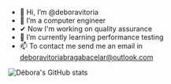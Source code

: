 - 👋 Hi, I’m @deboravitoria
- 👀 I’m a computer engineer
- ✔ Now I'm working on quality assurance
- 🌱 I’m currently learning performance testing
- 📫 To contact me send me an email in deboravitoriabragabacelar@outlook.com

![Débora's GitHub stats](https://github-readme-stats.vercel.app/api?username=deboravitoria&show_icons=true&theme=radical)

<!---
deboravitoria/deboravitoria is a ✨ special ✨ repository because its `README.md` (this file) appears on your GitHub profile.
You can click the Preview link to take a look at your changes.
--->
